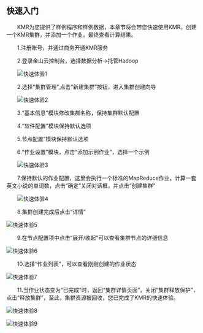 ## 快速入门

　　KMR为您提供了样例程序和样例数据，本章节将会带您快速使用KMR，创建一个KMR集群，并添加一个作业，最终查看计算结果。
  
　　1.注册账号，并通过商务开通KMR服务
  
　　2.登录金山云控制台，选择数据分析->托管Hadoop

　　![快速体验1](http://kmr-bj.ks3-cn-beijing.ksyun.com/doc_pic/KMR2.0/1.5-1-login.jpg)

　　2.选择“集群管理”,点击“新建集群”按钮，进入集群创建向导

　　![快速体验2](http://kmr-bj.ks3-cn-beijing.ksyun.com/doc_pic/ksrm2.png)

　　3.“基本信息”模块修改集群名称，保持集群默认配置

　　4.“软件配置”模块保持默认选项

　　5.节点配置”模块保持默认选项

　　6.“作业设置”模块，点击“添加示例作业”，选择一个示例 

　　![快速体验3](http://kmr-bj.ks3-cn-beijing.ksyun.com/doc_pic/ksrm3.png)

　　7.保持默认的作业配置，这里会执行一个标准的MapReduce作业，计算一套英文小说的单词数，点击“确定”关闭对话框，并点击“创建集群”

　　![快速体验4](http://kmr-bj.ks3-cn-beijing.ksyun.com/doc_pic/ksrm4.png)

　　8.集群创建完成后点击“详情”

   ![快速体验5](http://kmr-bj.ks3-cn-beijing.ksyun.com/doc_pic/ksrm5.png)

　　9.在节点配置项中点击“展开/收起”可以查看集群节点的详细信息

![快速体验6](http://kmr-bj.ks3-cn-beijing.ksyun.com/doc_pic/ksrm6.png)

　　10.选择“作业列表”，可以查看刚刚创建的作业状态

![快速体验7](http://kmr-bj.ks3-cn-beijing.ksyun.com/doc_pic/ksrm7.png)

　　11.当作业状态变为“已完成”时，返回“集群详情页面”，关闭“集群释放保护”，点击“释放集群”，至此，集群资源被回收，您已完成了KMR的快速体验。

![快速体验8](http://kmr-bj.ks3-cn-beijing.ksyun.com/doc_pic/ksrm8.png)

![快速体验9](http://kmr-bj.ks3-cn-beijing.ksyun.com/doc_pic/ksrm9.png)
